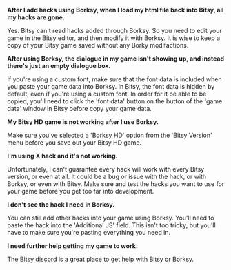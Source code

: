 **After I add hacks using Borksy, when I load my html file back into Bitsy, all my hacks are gone.**

Yes. Bitsy can't read hacks added through Borksy. So you need to edit your game in the Bitsy editor, and then modify it with Borksy. It is wise to keep a copy of your Bitsy game saved without any Borky modifactions.

**After using Borksy, the dialogue in my game isn't showing up, and instead there's just an empty dialogue box.**

If you're using a custom font, make sure that the font data is included when you paste your game data into Borksy. In Bitsy, the font data is hidden by default, even if you're using a custom font. In order for it be able to be copied, you'll need to click the 'font data' button on the button of the 'game data' window in Bitsy before copy your game data.

**My Bitsy HD game is not working after I use Borksy.**

Make sure you've selected a 'Borksy HD' option from the 'Bitsy Version' menu before you save out your Bitsy HD game.

**I'm using X hack and it's not working.**

Unfortunately, I can't guarantee every hack will work with every Bitsy version, or even at all. It could be a bug or issue with the hack, or with Borksy, or even with Bitsy. Make sure and test the hacks you want to use for your game before you get too far into development.

**I don't see the hack I need in Borksy.**

You can still add other hacks into your game using Borksy. You'll need to paste the hack into the 'Additional JS' field. This isn't too tricky, but you'll have to make sure you're pasting everything you need in.

**I need further help getting my game to work.**

The [Bitsy discord](discordapp.com/invite/9rAjhtr) is a great place to get help with Bitsy or Borksy.
